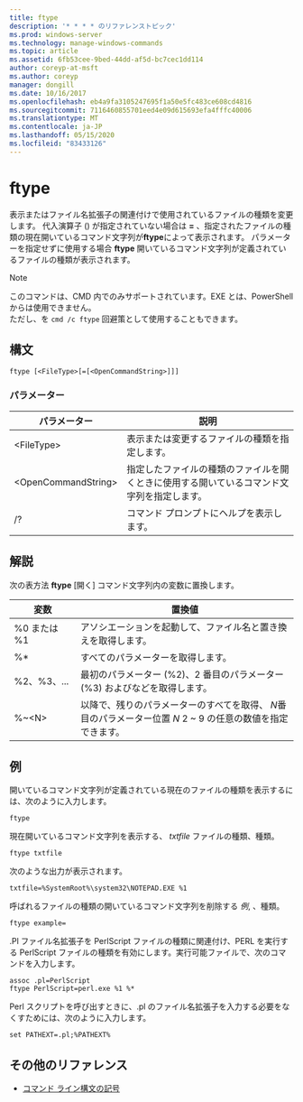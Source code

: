 ```yaml
---
title: ftype
description: '* * * * のリファレンストピック'
ms.prod: windows-server
ms.technology: manage-windows-commands
ms.topic: article
ms.assetid: 6fb53cee-9bed-44dd-af5d-bc7cec1dd114
author: coreyp-at-msft
ms.author: coreyp
manager: dongill
ms.date: 10/16/2017
ms.openlocfilehash: eb4a9fa3105247695f1a50e5fc483ce608cd4816
ms.sourcegitcommit: 7116460855701eed4e09d615693efa4fffc40006
ms.translationtype: MT
ms.contentlocale: ja-JP
ms.lasthandoff: 05/15/2020
ms.locfileid: "83433126"
---
```

# <a name="ftype"></a>ftype



表示またはファイル名拡張子の関連付けで使用されているファイルの種類を変更します。 代入演算子 () が指定されていない場合は **=** 、指定されたファイルの種類の現在開いているコマンド文字列が**ftype**によって表示されます。 パラメーターを指定せずに使用する場合 **ftype** 開いているコマンド文字列が定義されているファイルの種類が表示されます。

> [!NOTE]
> このコマンドは、CMD 内でのみサポートされています。EXE とは、PowerShell からは使用できません。  
> ただし、を `cmd /c ftype` 回避策として使用することもできます。


## <a name="syntax"></a>構文

```
ftype [<FileType>[=[<OpenCommandString>]]]
```

### <a name="parameters"></a>パラメーター

|パラメーター|説明|
|---------|-----------|
|\<FileType>|表示または変更するファイルの種類を指定します。|
|\<OpenCommandString>|指定したファイルの種類のファイルを開くときに使用する開いているコマンド文字列を指定します。|
|/?|コマンド プロンプトにヘルプを表示します。|

## <a name="remarks"></a>解説

次の表方法 **ftype** [開く] コマンド文字列内の変数に置換します。

|変数|置換値|
|--------|-----------------|
|%0 または %1|アソシエーションを起動して、ファイル名と置き換えを取得します。|
|%*|すべてのパラメーターを取得します。|
|%2、%3、...|最初のパラメーター (%2)、2 番目のパラメーター (%3) およびなどを取得します。|
|%~\<N>|以降で、残りのパラメーターのすべてを取得、 *N*番目のパラメーター位置 *N* 2 ~ 9 の任意の数値を指定できます。|

## <a name="examples"></a>例

開いているコマンド文字列が定義されている現在のファイルの種類を表示するには、次のように入力します。
```
ftype
```
現在開いているコマンド文字列を表示する、 *txtfile* ファイルの種類、種類。
```
ftype txtfile
```
次のような出力が表示されます。
```
txtfile=%SystemRoot%\system32\NOTEPAD.EXE %1
```
呼ばれるファイルの種類の開いているコマンド文字列を削除する *例*, 、種類。
```
ftype example=
```
.Pl ファイル名拡張子を PerlScript ファイルの種類に関連付け、PERL を実行する PerlScript ファイルの種類を有効にします。実行可能ファイルで、次のコマンドを入力します。
```
assoc .pl=PerlScript 
ftype PerlScript=perl.exe %1 %*
```
Perl スクリプトを呼び出すときに、.pl のファイル名拡張子を入力する必要をなくすためには、次のように入力します。
```
set PATHEXT=.pl;%PATHEXT%
```

## <a name="additional-references"></a>その他のリファレンス

- [コマンド ライン構文の記号](command-line-syntax-key.md)
